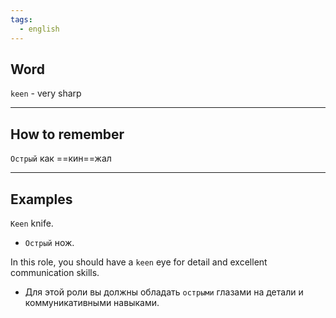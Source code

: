 ```yaml
---
tags:
  - english
---
```

## Word

`keen` - very sharp

---
## How to remember

`Острый` как ==кин==жал

---
## Examples

`Keen` knife.
- `Острый` нож.

In this role, you should have a `keen` eye for detail and excellent communication skills.
- Для этой роли вы должны обладать `острыми` глазами на детали и коммуникативными навыками. 

